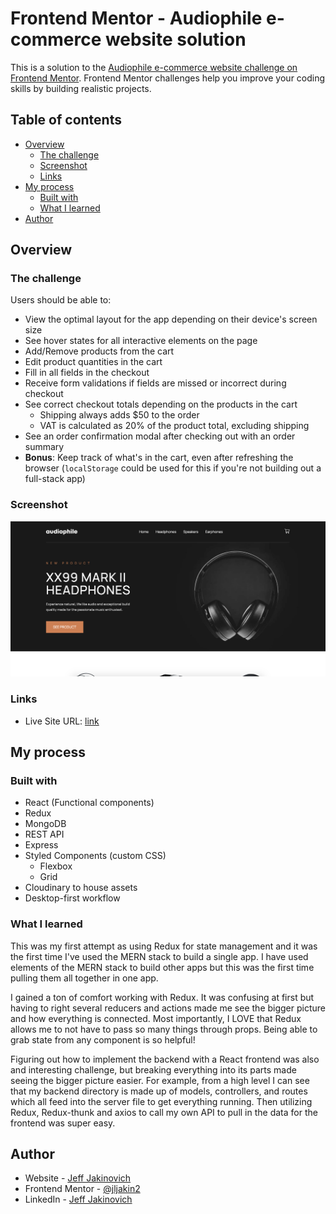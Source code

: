 # Frontend Mentor - Audiophile e-commerce website solution

This is a solution to the [Audiophile e-commerce website challenge on Frontend Mentor](https://www.frontendmentor.io/challenges/audiophile-ecommerce-website-C8cuSd_wx). Frontend Mentor challenges help you improve your coding skills by building realistic projects.

## Table of contents

- [Overview](#overview)
  - [The challenge](#the-challenge)
  - [Screenshot](#screenshot)
  - [Links](#links)
- [My process](#my-process)
  - [Built with](#built-with)
  - [What I learned](#what-i-learned)
- [Author](#author)

## Overview

### The challenge

Users should be able to:

- View the optimal layout for the app depending on their device's screen size
- See hover states for all interactive elements on the page
- Add/Remove products from the cart
- Edit product quantities in the cart
- Fill in all fields in the checkout
- Receive form validations if fields are missed or incorrect during checkout
- See correct checkout totals depending on the products in the cart
  - Shipping always adds $50 to the order
  - VAT is calculated as 20% of the product total, excluding shipping
- See an order confirmation modal after checking out with an order summary
- **Bonus**: Keep track of what's in the cart, even after refreshing the browser (`localStorage` could be used for this if you're not building out a full-stack app)

### Screenshot

![Screenshot](./frontend/src/assets/screenshot.png)

### Links

- Live Site URL: [link](https://audiophileapp.herokuapp.com/)

## My process

### Built with

- React (Functional components)
- Redux
- MongoDB
- REST API
- Express
- Styled Components (custom CSS)
  - Flexbox
  - Grid
- Cloudinary to house assets
- Desktop-first workflow

### What I learned

This was my first attempt as using Redux for state management and it was the first time I've used the MERN stack to build a single app. I have used elements of the MERN stack to build other apps but this was the first time pulling them all together in one app.

I gained a ton of comfort working with Redux. It was confusing at first but having to right several reducers and actions made me see the bigger picture and how everything is connected. Most importantly, I LOVE that Redux allows me to not have to pass so many things through props. Being able to grab state from any component is so helpful!

Figuring out how to implement the backend with a React frontend was also and interesting challenge, but breaking everything into its parts made seeing the bigger picture easier. For example, from a high level I can see that my backend directory is made up of models, controllers, and routes which all feed into the server file to get everything running. Then utilizing Redux, Redux-thunk and axios to call my own API to pull in the data for the frontend was super easy.

## Author

- Website - [Jeff Jakinovich](http://jeffjakinovich.com/)
- Frontend Mentor - [@jljakin2](https://www.frontendmentor.io/profile/jljakin2)
- LinkedIn - [Jeff Jakinovich](https://www.linkedin.com/in/jeff-jakinovich-b6b14943/)
